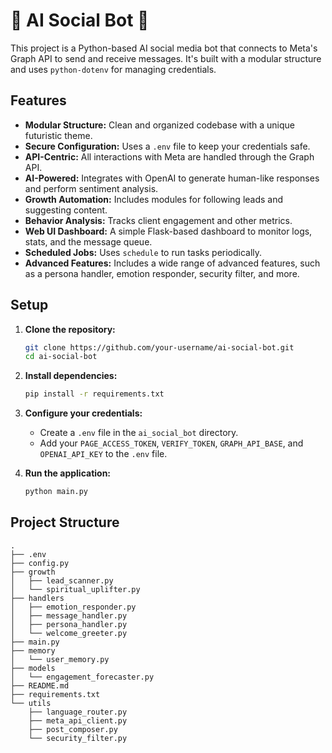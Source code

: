 # 🚀 AI Social Bot 🚀

This project is a Python-based AI social media bot that connects to Meta's Graph API to send and receive messages. It's built with a modular structure and uses `python-dotenv` for managing credentials.

## Features

-   **Modular Structure:** Clean and organized codebase with a unique futuristic theme.
-   **Secure Configuration:** Uses a `.env` file to keep your credentials safe.
-   **API-Centric:** All interactions with Meta are handled through the Graph API.
-   **AI-Powered:** Integrates with OpenAI to generate human-like responses and perform sentiment analysis.
-   **Growth Automation:** Includes modules for following leads and suggesting content.
-   **Behavior Analysis:** Tracks client engagement and other metrics.
-   **Web UI Dashboard:** A simple Flask-based dashboard to monitor logs, stats, and the message queue.
-   **Scheduled Jobs:** Uses `schedule` to run tasks periodically.
-   **Advanced Features:** Includes a wide range of advanced features, such as a persona handler, emotion responder, security filter, and more.

## Setup

1.  **Clone the repository:**

    ```bash
    git clone https://github.com/your-username/ai-social-bot.git
    cd ai-social-bot
    ```

2.  **Install dependencies:**

    ```bash
    pip install -r requirements.txt
    ```

3.  **Configure your credentials:**

    -   Create a `.env` file in the `ai_social_bot` directory.
    -   Add your `PAGE_ACCESS_TOKEN`, `VERIFY_TOKEN`, `GRAPH_API_BASE`, and `OPENAI_API_KEY` to the `.env` file.

4.  **Run the application:**

    ```bash
    python main.py
    ```

## Project Structure

```
.
├── .env
├── config.py
├── growth
│   ├── lead_scanner.py
│   └── spiritual_uplifter.py
├── handlers
│   ├── emotion_responder.py
│   ├── message_handler.py
│   ├── persona_handler.py
│   └── welcome_greeter.py
├── main.py
├── memory
│   └── user_memory.py
├── models
│   └── engagement_forecaster.py
├── README.md
├── requirements.txt
└── utils
    ├── language_router.py
    ├── meta_api_client.py
    ├── post_composer.py
    └── security_filter.py
```
